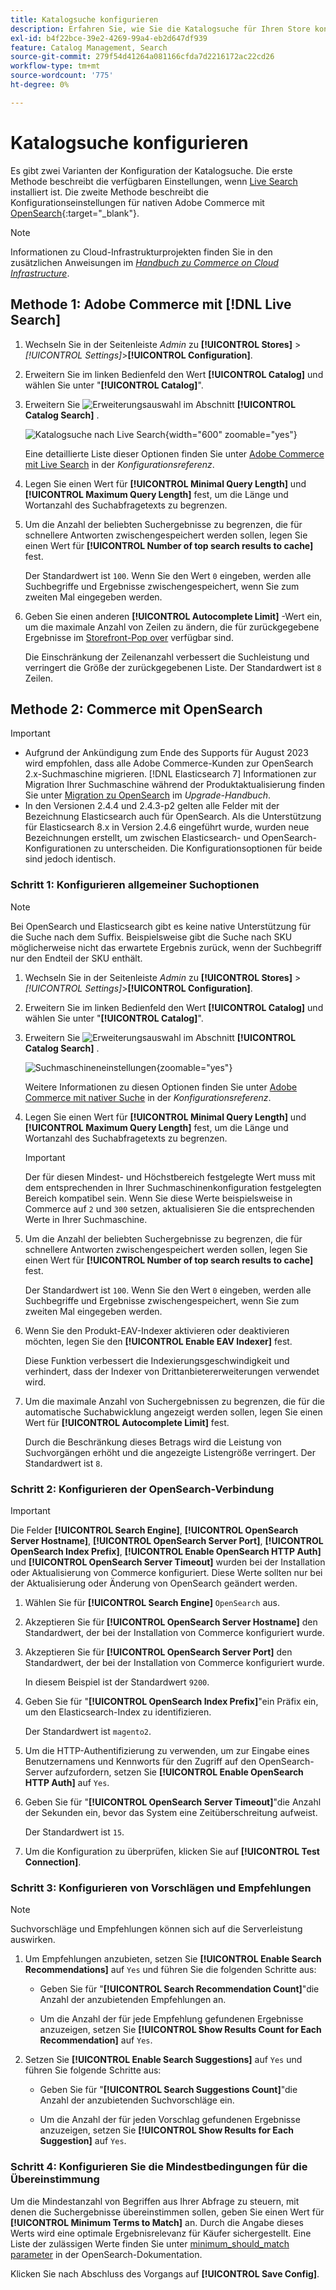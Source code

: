 ```yaml
---
title: Katalogsuche konfigurieren
description: Erfahren Sie, wie Sie die Katalogsuche für Ihren Store konfigurieren.
exl-id: b4f22bce-39e2-4269-99a4-eb2d647df939
feature: Catalog Management, Search
source-git-commit: 279f54d41264a081166cfda7d2216172ac22cd26
workflow-type: tm+mt
source-wordcount: '775'
ht-degree: 0%

---
```


# Katalogsuche konfigurieren

Es gibt zwei Varianten der Konfiguration der Katalogsuche. Die erste Methode beschreibt die verfügbaren Einstellungen, wenn [Live Search](https://experienceleague.adobe.com/docs/commerce-merchant-services/live-search/overview.html) installiert ist. Die zweite Methode beschreibt die Konfigurationseinstellungen für nativen Adobe Commerce mit [OpenSearch](https://experienceleague.adobe.com/docs/commerce-operations/installation-guide/prerequisites/search-engine/overview.html){:target=&quot;_blank&quot;}.

>[!NOTE]
>
>Informationen zu Cloud-Infrastrukturprojekten finden Sie in den zusätzlichen Anweisungen im [_Handbuch zu Commerce on Cloud Infrastructure_](https://experienceleague.adobe.com/en/docs/commerce-cloud-service/user-guide/configure/service/opensearch).

## Methode 1: Adobe Commerce mit [!DNL Live Search]

1. Wechseln Sie in der Seitenleiste _Admin_ zu **[!UICONTROL Stores]** > _[!UICONTROL Settings]_>**[!UICONTROL Configuration]**.

1. Erweitern Sie im linken Bedienfeld den Wert **[!UICONTROL Catalog]** und wählen Sie unter &quot;**[!UICONTROL Catalog]**&quot;.

1. Erweitern Sie ![Erweiterungsauswahl](../assets/icon-display-expand.png) im Abschnitt **[!UICONTROL Catalog Search]** .

   ![Katalogsuche nach Live Search](../configuration-reference/catalog/assets/catalog-search-live-search.png){width="600" zoomable="yes"}

   Eine detaillierte Liste dieser Optionen finden Sie unter [Adobe Commerce mit Live Search](../configuration-reference/catalog/catalog.md#adobe-commerce-with-live-search) in der _Konfigurationsreferenz_.

1. Legen Sie einen Wert für **[!UICONTROL Minimal Query Length]** und **[!UICONTROL Maximum Query Length]** fest, um die Länge und Wortanzahl des Suchabfragetexts zu begrenzen.

1. Um die Anzahl der beliebten Suchergebnisse zu begrenzen, die für schnellere Antworten zwischengespeichert werden sollen, legen Sie einen Wert für **[!UICONTROL Number of top search results to cache]** fest.

   Der Standardwert ist `100`. Wenn Sie den Wert `0` eingeben, werden alle Suchbegriffe und Ergebnisse zwischengespeichert, wenn Sie zum zweiten Mal eingegeben werden.

1. Geben Sie einen anderen **[!UICONTROL Autocomplete Limit]** -Wert ein, um die maximale Anzahl von Zeilen zu ändern, die für zurückgegebene Ergebnisse im [Storefront-Pop over](https://experienceleague.adobe.com/docs/commerce-merchant-services/live-search/live-search-storefront/quick-tour.html) verfügbar sind.

   Die Einschränkung der Zeilenanzahl verbessert die Suchleistung und verringert die Größe der zurückgegebenen Liste. Der Standardwert ist `8` Zeilen.

## Methode 2: Commerce mit OpenSearch

>[!IMPORTANT]
>
>- Aufgrund der Ankündigung zum Ende des Supports für August 2023 wird empfohlen, dass alle Adobe Commerce-Kunden zur OpenSearch 2.x-Suchmaschine migrieren. [!DNL Elasticsearch 7] Informationen zur Migration Ihrer Suchmaschine während der Produktaktualisierung finden Sie unter [Migration zu OpenSearch](https://experienceleague.adobe.com/docs/commerce-operations/upgrade-guide/prepare/opensearch-migration.html) im _Upgrade-Handbuch_.
>- In den Versionen 2.4.4 und 2.4.3-p2 gelten alle Felder mit der Bezeichnung Elasticsearch auch für OpenSearch. Als die Unterstützung für Elasticsearch 8.x in Version 2.4.6 eingeführt wurde, wurden neue Bezeichnungen erstellt, um zwischen Elasticsearch- und OpenSearch-Konfigurationen zu unterscheiden. Die Konfigurationsoptionen für beide sind jedoch identisch.

### Schritt 1: Konfigurieren allgemeiner Suchoptionen

>[!NOTE]
>
>Bei OpenSearch und Elasticsearch gibt es keine native Unterstützung für die Suche nach dem Suffix. Beispielsweise gibt die Suche nach SKU möglicherweise nicht das erwartete Ergebnis zurück, wenn der Suchbegriff nur den Endteil der SKU enthält.

1. Wechseln Sie in der Seitenleiste _Admin_ zu **[!UICONTROL Stores]** > _[!UICONTROL Settings]_>**[!UICONTROL Configuration]**.

1. Erweitern Sie im linken Bedienfeld den Wert **[!UICONTROL Catalog]** und wählen Sie unter &quot;**[!UICONTROL Catalog]**&quot;.

1. Erweitern Sie ![Erweiterungsauswahl](../assets/icon-display-expand.png) im Abschnitt **[!UICONTROL Catalog Search]** .

   ![Suchmaschineneinstellungen](../configuration-reference/catalog/assets/catalog-search-opensearch.png){zoomable="yes"}

   Weitere Informationen zu diesen Optionen finden Sie unter [Adobe Commerce mit nativer Suche](../configuration-reference/catalog/catalog.md#adobe-commerce-with-native-search) in der _Konfigurationsreferenz_.

1. Legen Sie einen Wert für **[!UICONTROL Minimal Query Length]** und **[!UICONTROL Maximum Query Length]** fest, um die Länge und Wortanzahl des Suchabfragetexts zu begrenzen.

   >[!IMPORTANT]
   >
   >Der für diesen Mindest- und Höchstbereich festgelegte Wert muss mit dem entsprechenden in Ihrer Suchmaschinenkonfiguration festgelegten Bereich kompatibel sein. Wenn Sie diese Werte beispielsweise in Commerce auf `2` und `300` setzen, aktualisieren Sie die entsprechenden Werte in Ihrer Suchmaschine.

1. Um die Anzahl der beliebten Suchergebnisse zu begrenzen, die für schnellere Antworten zwischengespeichert werden sollen, legen Sie einen Wert für **[!UICONTROL Number of top search results to cache]** fest.

   Der Standardwert ist `100`. Wenn Sie den Wert `0` eingeben, werden alle Suchbegriffe und Ergebnisse zwischengespeichert, wenn Sie zum zweiten Mal eingegeben werden.

1. Wenn Sie den Produkt-EAV-Indexer aktivieren oder deaktivieren möchten, legen Sie den **[!UICONTROL Enable EAV Indexer]** fest.

   Diese Funktion verbessert die Indexierungsgeschwindigkeit und verhindert, dass der Indexer von Drittanbietererweiterungen verwendet wird.

1. Um die maximale Anzahl von Suchergebnissen zu begrenzen, die für die automatische Suchabwicklung angezeigt werden sollen, legen Sie einen Wert für **[!UICONTROL Autocomplete Limit]** fest.

   Durch die Beschränkung dieses Betrags wird die Leistung von Suchvorgängen erhöht und die angezeigte Listengröße verringert. Der Standardwert ist `8`.

### Schritt 2: Konfigurieren der OpenSearch-Verbindung

>[!IMPORTANT]
>
>Die Felder **[!UICONTROL Search Engine]**, **[!UICONTROL OpenSearch Server Hostname]**, **[!UICONTROL OpenSearch Server Port]**, **[!UICONTROL OpenSearch Index Prefix]**, **[!UICONTROL Enable OpenSearch HTTP Auth]** und **[!UICONTROL OpenSearch Server Timeout]** wurden bei der Installation oder Aktualisierung von Commerce konfiguriert. Diese Werte sollten nur bei der Aktualisierung oder Änderung von OpenSearch geändert werden.

1. Wählen Sie für **[!UICONTROL Search Engine]** `OpenSearch` aus.

1. Akzeptieren Sie für **[!UICONTROL OpenSearch Server Hostname]** den Standardwert, der bei der Installation von Commerce konfiguriert wurde.

1. Akzeptieren Sie für **[!UICONTROL OpenSearch Server Port]** den Standardwert, der bei der Installation von Commerce konfiguriert wurde.

   In diesem Beispiel ist der Standardwert `9200`.

1. Geben Sie für &quot;**[!UICONTROL OpenSearch Index Prefix]**&quot;ein Präfix ein, um den Elasticsearch-Index zu identifizieren.

   Der Standardwert ist `magento2`.

1. Um die HTTP-Authentifizierung zu verwenden, um zur Eingabe eines Benutzernamens und Kennworts für den Zugriff auf den OpenSearch-Server aufzufordern, setzen Sie **[!UICONTROL Enable OpenSearch HTTP Auth]** auf `Yes`.

1. Geben Sie für &quot;**[!UICONTROL OpenSearch Server Timeout]**&quot;die Anzahl der Sekunden ein, bevor das System eine Zeitüberschreitung aufweist.

   Der Standardwert ist `15`.

1. Um die Konfiguration zu überprüfen, klicken Sie auf **[!UICONTROL Test Connection]**.

### Schritt 3: Konfigurieren von Vorschlägen und Empfehlungen

>[!NOTE]
>
>Suchvorschläge und Empfehlungen können sich auf die Serverleistung auswirken.

1. Um Empfehlungen anzubieten, setzen Sie **[!UICONTROL Enable Search Recommendations]** auf `Yes` und führen Sie die folgenden Schritte aus:

   - Geben Sie für &quot;**[!UICONTROL Search Recommendation Count]**&quot;die Anzahl der anzubietenden Empfehlungen an.

   - Um die Anzahl der für jede Empfehlung gefundenen Ergebnisse anzuzeigen, setzen Sie **[!UICONTROL Show Results Count for Each Recommendation]** auf `Yes`.

1. Setzen Sie **[!UICONTROL Enable Search Suggestions]** auf `Yes` und führen Sie folgende Schritte aus:

   - Geben Sie für &quot;**[!UICONTROL Search Suggestions Count]**&quot;die Anzahl der anzubietenden Suchvorschläge ein.

   - Um die Anzahl der für jeden Vorschlag gefundenen Ergebnisse anzuzeigen, setzen Sie **[!UICONTROL Show Results for Each Suggestion]** auf `Yes`.

### Schritt 4: Konfigurieren Sie die Mindestbedingungen für die Übereinstimmung

Um die Mindestanzahl von Begriffen aus Ihrer Abfrage zu steuern, mit denen die Suchergebnisse übereinstimmen sollen, geben Sie einen Wert für **[!UICONTROL Minimum Terms to Match]** an. Durch die Angabe dieses Werts wird eine optimale Ergebnisrelevanz für Käufer sichergestellt. Eine Liste der zulässigen Werte finden Sie unter [minimum_should_match parameter](https://opensearch.org/docs/latest/query-dsl/minimum-should-match/) in der OpenSearch-Dokumentation.

Klicken Sie nach Abschluss des Vorgangs auf **[!UICONTROL Save Config]**.
